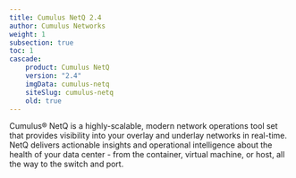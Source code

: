 ```yaml
---
title: Cumulus NetQ 2.4
author: Cumulus Networks
weight: 1
subsection: true
toc: 1
cascade:
    product: Cumulus NetQ
    version: "2.4"
    imgData: cumulus-netq
    siteSlug: cumulus-netq
    old: true 
---
```

Cumulus® NetQ is a highly-scalable, modern network operations tool set that provides visibility into your overlay and underlay networks in real-time. NetQ delivers actionable insights and operational intelligence about the health of your data center - from the container, virtual machine, or host, all the way to the switch and port.
